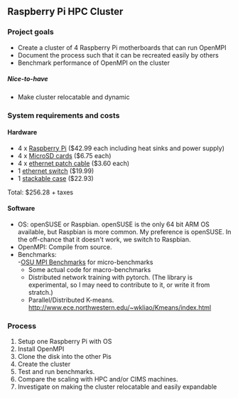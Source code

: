 ## Raspberry Pi HPC Cluster

### Project goals

* Create a cluster of 4 Raspberry Pi motherboards that can run OpenMPI
* Document the process such that it can be recreated easily by others
* Benchmark performance of OpenMPI on the cluster

##### Nice-to-have

* Make cluster relocatable and dynamic

### System requirements and costs

#### Hardware

* 4 x [Raspberry Pi](https://www.amazon.com/gp/product/B01EW3QU22/ref=ox_sc_act_title_2?ie=UTF8&psc=1&smid=AAU5UPIIBDRLP) ($42.99 each including heat sinks and power supply)
* 4 x [MicroSD cards](https://www.amazon.com/gp/product/B00488G6P8/ref=ox_sc_act_title_4?ie=UTF8&psc=1&smid=A35BKAA6VXTYCT) ($6.75 each)
* 4 x [ethernet patch cable](https://www.amazon.com/gp/product/B00000JDF5/ref=ox_sc_act_title_5?ie=UTF8&psc=1&smid=ATVPDKIKX0DER) ($3.60 each)
* 1 [ethernet switch](https://www.amazon.com/gp/product/B003X7TRWO/ref=ox_sc_act_title_3?ie=UTF8&psc=1&smid=ATVPDKIKX0DER) ($19.99)
* 1 [stackable case](https://www.amazon.com/gp/product/B01LVUVVOQ/ref=ox_sc_act_title_1?ie=UTF8&psc=1&smid=A2DBBGJY78ZF8D) ($22.93)

Total: $256.28 + taxes

#### Software

* OS: openSUSE or Raspbian. openSUSE is the only 64 bit ARM OS available, but Raspbian is more common. My preference is openSUSE. In the off-chance that it doesn't work, we switch to Raspbian.
* OpenMPI: Compile from source.
* Benchmarks:  
    -[OSU MPI Benchmarks](http://mvapich.cse.ohio-state.edu/benchmarks/) for micro-benchmarks  
    - Some actual code for macro-benchmarks
    - Distributed network training with pytorch. (The library is experimental, so I may need to contribute to it, or write it from stratch.)
    - Parallel/Distributed K-means. http://www.ece.northwestern.edu/~wkliao/Kmeans/index.html

### Process

1. Setup one Raspberry Pi with OS 
2. Install OpenMPI
3. Clone the disk into the other Pis
4. Create the cluster
5. Test and run benchmarks.
6. Compare the scaling with HPC and/or CIMS machines.
7. Investigate on making the cluster relocatable and easily expandable


